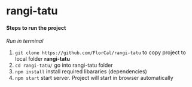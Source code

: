 # rangi-tatu

#### Steps to run the project

_Run in terminal_
1. `git clone https://github.com/FlorCal/rangi-tatu` to copy project to local folder __rangi-tatu__
2. `cd rangi-tatu/` go into rangi-tatu folder
3. `npm install` install required libararies (dependencies)
4. `npm start` start server. Project will start in browser automatically
